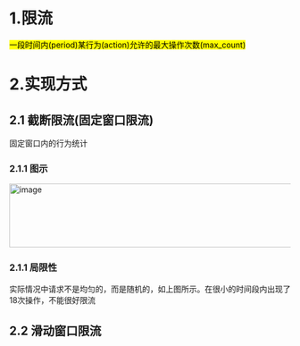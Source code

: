 # 1.限流
<mark>一段时间内(period)某行为(action)允许的最大操作次数(max_count)</mark>
# 2.实现方式

## 2.1 截断限流(固定窗口限流)
固定窗口内的行为统计
### 2.1.1 图示

<img width="631" height="114" alt="image" src="https://github.com/user-attachments/assets/aa7d7fd8-4900-40a5-8cce-560572ae42d3" />

### 2.1.1 局限性
实际情况中请求不是均匀的，而是随机的，如上图所示。在很小的时间段内出现了18次操作，不能很好限流

## 2.2 滑动窗口限流
